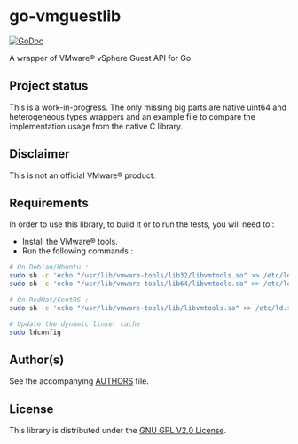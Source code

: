 # go-vmguestlib
[![GoDoc](https://godoc.org/github.com/xlucas/go-vmguestlib/vmguestlib?status.svg)](https://godoc.org/github.com/xlucas/go-vmguestlib/vmguestlib)

A wrapper of VMware® vSphere Guest API for Go.

## Project status
This is a work-in-progress. The only missing big parts are native uint64 and heterogeneous types wrappers and an example file to compare the implementation usage from the native C library.

## Disclaimer
This is not an official VMware® product.

## Requirements
In order to use this library, to build it or to run the tests, you will need to :

* Install the VMware® tools.
* Run the following commands :
```bash
# On Debian/Ubuntu :
sudo sh -c 'echo "/usr/lib/vmware-tools/lib32/libvmtools.so" >> /etc/ld.so.conf.d/vmware-tools-libraries.conf'
sudo sh -c 'echo "/usr/lib/vmware-tools/lib64/libvmtools.so" >> /etc/ld.so.conf.d/vmware-tools-libraries.conf'

# On RedHat/CentOS :
sudo sh -c 'echo "/usr/lib/vmware-tools/lib/libvmtools.so" >> /etc/ld.so.conf.d/vmware-tools-guestlib.conf'

# Update the dynamic linker cache
sudo ldconfig
```

## Author(s)
See the accompanying [AUTHORS](AUTHORS) file.

## License
This library is distributed under the [GNU GPL V2.0 License](LICENSE).
